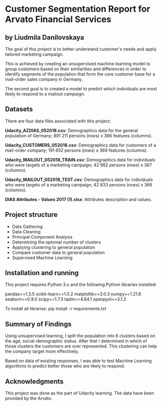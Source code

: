 # Customer Segmentation Report for Arvato Financial Services

## by Liudmila Danilovskaya 

The goal of this project is to better understand customer's needs and apply tailored marketing campaign.

This is achieved by creating an unsupervised machine learning model to group customers based on their similarities and differences in order to identify segments of the population that form the core customer base for a mail-order sales company in Germany.

The second goal is to created a model to predict which individuals are most likely to respond to a mailout campaign.

## Datasets 

There are four data files associated with this project:

**Udacity_AZDIAS_052018.csv**: Demographics data for the general population of Germany; 891 211 persons (rows) x 366 features (columns).

**Udacity_CUSTOMERS_052018.csv**: Demographics data for customers of a mail-order company; 191 652 persons (rows) x 369 features (columns).

**Udacity_MAILOUT_052018_TRAIN.csv**: Demographics data for individuals who were targets of a marketing campaign; 42 982 persons (rows) x 367 (columns).

**Udacity_MAILOUT_052018_TEST.csv**: Demographics data for individuals who were targets of a marketing campaign; 42 833 persons (rows) x 366 (columns).

**DIAS Attributes - Values 2017 (1).xlsx**: Attributes description and values.

## Project structure

+ Data Gathering
+ Data Cleaning
+ Principal Component Analysis
+ Determining the optomal number of clusters
+ Applying clustering to general population
+ Compare customer data to general population
+ Supervised Machine Learning
 

## Installation and running

This project requires Python 3.x and the following Python libraries installed:

pandas==1.3.5
scikit-learn==1.0.2
matplotlib==3.0.3
numpy==1.21.6
seaborn==0.9.0
scipy==1.7.3
tqdm==4.64.1
openpyxl==3.1.2


To install all libraries: pip install -r requirements.txt 


## Summary of Findings


Using unsupervised learning, I split the population into 6 clusters based on the age, social-demographic status. After that I determined in which of those clusters the customers are over represented. This clustering can help the company target more effectively.

Based on data of existing responses, I was able to test Machine Learning algorithms to predict better those who are likely to respond.


## Acknowledgments

This project was done as the part of Udacity learning. The data have been provided by the Arvato.
